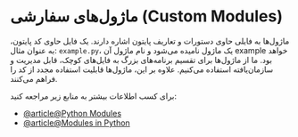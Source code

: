 # ماژول‌های سفارشی (Custom Modules)

ماژول‌ها به فایلی حاوی دستورات و تعاریف پایتون اشاره دارند. یک فایل حاوی کد پایتون، به عنوان مثال: `example.py`، یک ماژول نامیده می‌شود و نام ماژول آن example خواهد بود. ما از ماژول‌ها برای تقسیم برنامه‌های بزرگ به فایل‌های کوچک، قابل مدیریت و سازمان‌یافته استفاده می‌کنیم. علاوه بر این، ماژول‌ها قابلیت استفاده مجدد از کد را فراهم می‌کنند.

برای کسب اطلاعات بیشتر به منابع زیر مراجعه کنید:

- [@article@Python Modules](https://docs.python.org/3/tutorial/modules.html)
- [@article@Modules in Python](https://www.programiz.com/python-programming/modules)
